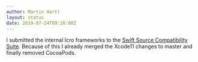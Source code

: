 ```yaml
---
author: Martin Hartl
layout: status
date: 2019-07-24T09:20:00Z
---
```

I submitted the internal Icro frameworks to the 
[Swift Source Compatibility Suite](https://github.com/apple/swift-source-compat-suite). Because of this I already merged the Xcode11 changes to master and finally removed CocoaPods.